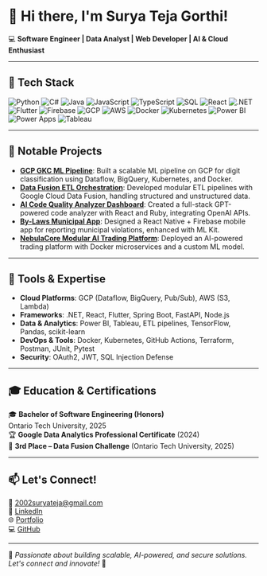# 👋 Hi there, I'm Surya Teja Gorthi!

💻 **Software Engineer | Data Analyst | Web Developer | AI & Cloud Enthusiast**

---

## 🚀 Tech Stack
![Python](https://img.shields.io/badge/Python-3776AB?style=for-the-badge&logo=python&logoColor=white)
![C#](https://img.shields.io/badge/C%23-239120?style=for-the-badge&logo=c-sharp&logoColor=white)
![Java](https://img.shields.io/badge/Java-ED8B00?style=for-the-badge&logo=java&logoColor=white)
![JavaScript](https://img.shields.io/badge/JavaScript-F7DF1E?style=for-the-badge&logo=javascript&logoColor=black)
![TypeScript](https://img.shields.io/badge/TypeScript-007ACC?style=for-the-badge&logo=typescript&logoColor=white)
![SQL](https://img.shields.io/badge/SQL-4479A1?style=for-the-badge&logo=postgresql&logoColor=white)
![React](https://img.shields.io/badge/React-20232A?style=for-the-badge&logo=react&logoColor=61DAFB)
![.NET](https://img.shields.io/badge/.NET-512BD4?style=for-the-badge&logo=dotnet&logoColor=white)
![Flutter](https://img.shields.io/badge/Flutter-02569B?style=for-the-badge&logo=flutter&logoColor=white)
![Firebase](https://img.shields.io/badge/Firebase-FFCA28?style=for-the-badge&logo=firebase&logoColor=black)
![GCP](https://img.shields.io/badge/GCP-4285F4?style=for-the-badge&logo=google-cloud&logoColor=white)
![AWS](https://img.shields.io/badge/AWS-FF9900?style=for-the-badge&logo=amazon-aws&logoColor=white)
![Docker](https://img.shields.io/badge/Docker-2496ED?style=for-the-badge&logo=docker&logoColor=white)
![Kubernetes](https://img.shields.io/badge/Kubernetes-326CE5?style=for-the-badge&logo=kubernetes&logoColor=white)
![Power BI](https://img.shields.io/badge/Power%20BI-F2C811?style=for-the-badge&logo=power-bi&logoColor=black)
![Power Apps](https://img.shields.io/badge/Power%20Apps-742774?style=for-the-badge&logo=powerapps&logoColor=white)
![Tableau](https://img.shields.io/badge/Tableau-E97627?style=for-the-badge&logo=tableau&logoColor=white)

---

## 📂 Notable Projects
- **[GCP GKC ML Pipeline](https://github.com/SuryaTeja2002-design/MNIST_Data)**: Built a scalable ML pipeline on GCP for digit classification using Dataflow, BigQuery, Kubernetes, and Docker.
- **[Data Fusion ETL Orchestration](https://github.com/SuryaTeja2002-design/Data_Fusion)**: Developed modular ETL pipelines with Google Cloud Data Fusion, handling structured and unstructured data.
- **[AI Code Quality Analyzer Dashboard](https://github.com/SuryaTeja2002-design/AI_Quality_Dashboard)**: Created a full-stack GPT-powered code analyzer with React and Ruby, integrating OpenAI APIs.
- **[By-Laws Municipal App](https://github.com/SuryaTeja2002-design/ByLaws_App)**: Designed a React Native + Firebase mobile app for reporting municipal violations, enhanced with ML Kit.
- **[NebulaCore Modular AI Trading Platform](https://github.com/SuryaTeja2002-design/nebula-core)**: Deployed an AI-powered trading platform with Docker microservices and a custom ML model.

---

## 🧰 Tools & Expertise
- **Cloud Platforms**: GCP (Dataflow, BigQuery, Pub/Sub), AWS (S3, Lambda)
- **Frameworks**: .NET, React, Flutter, Spring Boot, FastAPI, Node.js
- **Data & Analytics**: Power BI, Tableau, ETL pipelines, TensorFlow, Pandas, scikit-learn
- **DevOps & Tools**: Docker, Kubernetes, GitHub Actions, Terraform, Postman, JUnit, Pytest
- **Security**: OAuth2, JWT, SQL Injection Defense

---

## 🎓 Education & Certifications
🎓 **Bachelor of Software Engineering (Honors)**  
Ontario Tech University, 2025  
🏆 **Google Data Analytics Professional Certificate** (2024)  
🏅 **3rd Place – Data Fusion Challenge** (Ontario Tech University, 2025)

---

## 📫 Let's Connect!
📧 2002suryateja@gmail.com  
🔗 [LinkedIn](https://www.linkedin.com/in/suryateja-gorthi-7b9253238/)  
🌐 [Portfolio](https://suryateja2002-design.github.io/Portfolio/)  
💻 [GitHub](https://github.com/suryateja2002-design/)

---

🌟 *Passionate about building scalable, AI-powered, and secure solutions. Let's connect and innovate!* 🌟
